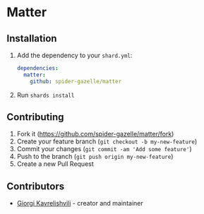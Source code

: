 # Matter

## Installation

1. Add the dependency to your `shard.yml`:

   ```yaml
   dependencies:
     matter:
       github: spider-gazelle/matter
   ```

2. Run `shards install`

## Contributing

1. Fork it (<https://github.com/spider-gazelle/matter/fork>)
2. Create your feature branch (`git checkout -b my-new-feature`)
3. Commit your changes (`git commit -am 'Add some feature'`)
4. Push to the branch (`git push origin my-new-feature`)
5. Create a new Pull Request

## Contributors

- [Giorgi Kavrelishvili](https://github.com/grkek) - creator and maintainer
